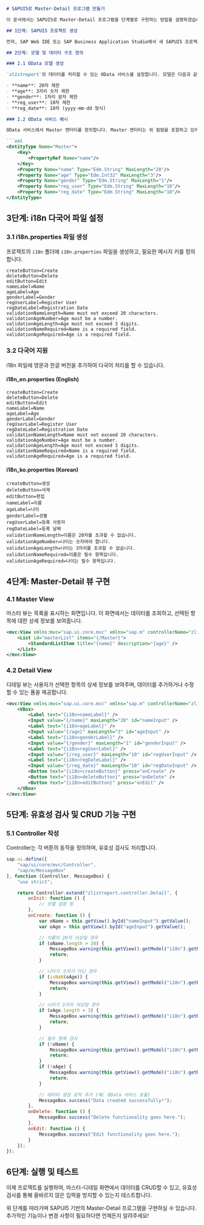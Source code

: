 ```markdown
# SAPUI5로 Master-Detail 프로그램 만들기

이 문서에서는 SAPUI5로 Master-Detail 프로그램을 단계별로 구현하는 방법을 설명하겠습니다. 이 프로그램은 CRUD 기능을 지원하고, i18n을 통해 다국어를 지원하며, 각 필드에 대해 유효성 검사와 경고 처리를 포함합니다.

## 1단계: SAPUI5 프로젝트 생성

먼저, SAP Web IDE 또는 SAP Business Application Studio에서 새 SAPUI5 프로젝트를 생성합니다. 프로젝트 이름은 `zlistreport`로 설정하고, 필요한 기본 설정을 구성합니다.

## 2단계: 모델 및 데이터 구조 정의

### 2.1 OData 모델 생성

`zlistreport`의 데이터를 처리할 수 있는 OData 서비스를 설정합니다. 모델은 다음과 같은 데이터를 포함해야 합니다:

- **name**: 20자 제한
- **age**: 3자리 숫자 제한
- **gender**: 1자리 문자 제한
- **reg_user**: 10자 제한
- **reg_date**: 10자 (yyyy-mm-dd 형식)

### 2.2 OData 서비스 예시

OData 서비스에서 Master 엔터티를 정의합니다. Master 엔터티는 위 컬럼을 포함하고 있어야 합니다.

```xml
<EntityType Name="Master">
    <Key>
        <PropertyRef Name="name"/>
    </Key>
    <Property Name="name" Type="Edm.String" MaxLength="20"/>
    <Property Name="age" Type="Edm.Int32" MaxLength="3"/>
    <Property Name="gender" Type="Edm.String" MaxLength="1"/>
    <Property Name="reg_user" Type="Edm.String" MaxLength="10"/>
    <Property Name="reg_date" Type="Edm.String" MaxLength="10"/>
</EntityType>
```

## 3단계: i18n 다국어 파일 설정

### 3.1 i18n.properties 파일 생성

프로젝트의 `i18n` 폴더에 `i18n.properties` 파일을 생성하고, 필요한 메시지 키를 정의합니다.

```properties
createButton=Create
deleteButton=Delete
editButton=Edit
nameLabel=Name
ageLabel=Age
genderLabel=Gender
regUserLabel=Register User
regDateLabel=Registration Date
validationNameLength=Name must not exceed 20 characters.
validationAgeNumber=Age must be a number.
validationAgeLength=Age must not exceed 3 digits.
validationNameRequired=Name is a required field.
validationAgeRequired=Age is a required field.
```

### 3.2 다국어 지원

i18n 파일에 영문과 한글 버전을 추가하여 다국어 처리를 할 수 있습니다.

#### i18n_en.properties (English)

```properties
createButton=Create
deleteButton=Delete
editButton=Edit
nameLabel=Name
ageLabel=Age
genderLabel=Gender
regUserLabel=Register User
regDateLabel=Registration Date
validationNameLength=Name must not exceed 20 characters.
validationAgeNumber=Age must be a number.
validationAgeLength=Age must not exceed 3 digits.
validationNameRequired=Name is a required field.
validationAgeRequired=Age is a required field.
```

#### i18n_ko.properties (Korean)

```properties
createButton=생성
deleteButton=삭제
editButton=편집
nameLabel=이름
ageLabel=나이
genderLabel=성별
regUserLabel=등록 사용자
regDateLabel=등록 날짜
validationNameLength=이름은 20자를 초과할 수 없습니다.
validationAgeNumber=나이는 숫자여야 합니다.
validationAgeLength=나이는 3자리를 초과할 수 없습니다.
validationNameRequired=이름은 필수 항목입니다.
validationAgeRequired=나이는 필수 항목입니다.
```

## 4단계: Master-Detail 뷰 구현

### 4.1 Master View

마스터 뷰는 목록을 표시하는 화면입니다. 이 화면에서는 데이터를 조회하고, 선택된 항목에 대한 상세 정보를 보여줍니다.

```xml
<mvc:View xmlns:mvc="sap.ui.core.mvc" xmlns="sap.m" controllerName="zlistreport.controller.Master">
    <List id="masterList" items="{/Master}">
        <StandardListItem title="{name}" description="{age}" />
    </List>
</mvc:View>
```

### 4.2 Detail View

디테일 뷰는 사용자가 선택한 항목의 상세 정보를 보여주며, 데이터를 추가하거나 수정할 수 있는 폼을 제공합니다.

```xml
<mvc:View xmlns:mvc="sap.ui.core.mvc" xmlns="sap.m" controllerName="zlistreport.controller.Detail">
    <VBox>
        <Label text="{i18n>nameLabel}" />
        <Input value="{/name}" maxLength="20" id="nameInput" />
        <Label text="{i18n>ageLabel}" />
        <Input value="{/age}" maxLength="3" id="ageInput" />
        <Label text="{i18n>genderLabel}" />
        <Input value="{/gender}" maxLength="1" id="genderInput" />
        <Label text="{i18n>regUserLabel}" />
        <Input value="{/reg_user}" maxLength="10" id="regUserInput" />
        <Label text="{i18n>regDateLabel}" />
        <Input value="{/reg_date}" maxLength="10" id="regDateInput" />
        <Button text="{i18n>createButton}" press="onCreate" />
        <Button text="{i18n>deleteButton}" press="onDelete" />
        <Button text="{i18n>editButton}" press="onEdit" />
    </VBox>
</mvc:View>
```

## 5단계: 유효성 검사 및 CRUD 기능 구현

### 5.1 Controller 작성

Controller는 각 버튼의 동작을 정의하며, 유효성 검사도 처리합니다.

```javascript
sap.ui.define([
    "sap/ui/core/mvc/Controller",
    "sap/m/MessageBox"
], function (Controller, MessageBox) {
    "use strict";

    return Controller.extend("zlistreport.controller.Detail", {
        onInit: function () {
            // 모델 설정 등
        },
        onCreate: function () {
            var oName = this.getView().byId("nameInput").getValue();
            var oAge = this.getView().byId("ageInput").getValue();

            // 이름이 20자 이상일 경우
            if (oName.length > 20) {
                MessageBox.warning(this.getView().getModel("i18n").getResourceBundle().getText("validationNameLength"));
                return;
            }

            // 나이가 숫자가 아닌 경우
            if (isNaN(oAge)) {
                MessageBox.warning(this.getView().getModel("i18n").getResourceBundle().getText("validationAgeNumber"));
                return;
            }

            // 나이가 3자리 이상일 경우
            if (oAge.length > 3) {
                MessageBox.warning(this.getView().getModel("i18n").getResourceBundle().getText("validationAgeLength"));
                return;
            }

            // 필수 항목 검사
            if (!oName) {
                MessageBox.warning(this.getView().getModel("i18n").getResourceBundle().getText("validationNameRequired"));
                return;
            }
            if (!oAge) {
                MessageBox.warning(this.getView().getModel("i18n").getResourceBundle().getText("validationAgeRequired"));
                return;
            }

            // 데이터 생성 로직 추가 (예: OData 서비스 호출)
            MessageBox.success("Data created successfully!");
        },
        onDelete: function () {
            MessageBox.success("Delete functionality goes here.");
        },
        onEdit: function () {
            MessageBox.success("Edit functionality goes here.");
        }
    });
});
```

## 6단계: 실행 및 테스트

이제 프로젝트를 실행하여, 마스터-디테일 화면에서 데이터를 CRUD할 수 있고, 유효성 검사를 통해 올바르지 않은 입력을 방지할 수 있는지 테스트합니다.

위 단계를 따라가며 SAPUI5 기반의 Master-Detail 프로그램을 구현하실 수 있습니다. 추가적인 기능이나 변경 사항이 필요하다면 언제든지 알려주세요!
```
